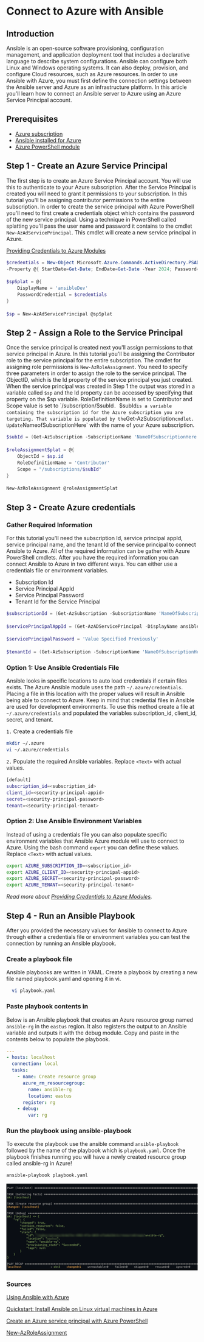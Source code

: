 # Connect to Azure with Ansible

## Introduction

Ansible is an open-source software provisioning, configuration management, and application deployment tool that includes a declarative language to describe system configurations. Ansible can configure both Linux and Windows operating systems. It can also deploy, provision, and configure Cloud resources, such as Azure resources. In order to use Ansible with Azure, you must first define the connection settings between the Ansible server and Azure as an infrastructure platform. In this article you'll learn how to connect an Ansible server to Azure using an Azure Service Principal account.

## Prerequisites

* [Azure subscription](https://azure.microsoft.com/free/?ref=microsoft.com&utm_source=microsoft.com&utm_medium=docs&utm_campaign=visualstudio)
* [Ansible installed for Azure](https://docs.microsoft.com/en-us/azure/virtual-machines/linux/ansible-install-configure?toc=%2Fazure%2Fansible%2Ftoc.json&bc=%2Fazure%2Fbread%2Ftoc.json#install-ansible-on-an-azure-linux-virtual-machine)
* [Azure PowerShell module](https://docs.microsoft.com/en-us/powershell/azure/install-az-ps?view=azps-3.1.0)

## Step 1 - Create an Azure Service Principal

The first step is to create an Azure Service Principal account. You will use this to authenticate to your Azure subscription. After the Service Principal is created you will need to grant it permissions to your subscription. In this tutorial you'll be assigning contributor permissions to the entire subscription. In order to create the service principal with Azure PowerShell you'll need to first create a credentials object which contains the password of the new service principal. Using a technique in PowerShell called splatting you'll pass the user name and password it contains to the cmdlet `New-AzAdServicePrincipal`. This cmdlet will create a new service principal in Azure.

[Providing Credentials to Azure Modules](https://docs.ansible.com/ansible/latest/scenario_guides/guide_azure.html#providing-credentials-to-azure-modules)

```powershell
$credentials = New-Object Microsoft.Azure.Commands.ActiveDirectory.PSADPasswordCredential `
-Property @{ StartDate=Get-Date; EndDate=Get-Date -Year 2024; Password='EnterStrongP@ssw0rd12344321'};

$spSplat = @{
    DisplayName = 'ansibleDev'
    PasswordCredential = $credentials
}

$sp = New-AzAdServicePrincipal @spSplat
```

## Step 2 - Assign a Role to the Service Principal

Once the service principal is created next you'll assign permissions to that service principal in Azure. In this tutorial you'll be assigning the Contributor role to the service principal for the entire subscription. The cmdlet for assigning role permissions is `New-AzRoleAssignment`. You need to specify three parameters in order to assign the role to the service principal. The ObjectID, which is the Id property of the service principal you just created. When the service principal was created in Step 1 the output was stored in a variable called `$sp` and the Id property can be accessed by specifying that property on the $sp variable. RoleDefinitionName is set to Contributor and Scope value is set to `/subscription/$subId`. `$subId` is a variable containing the subscription id for the Azure subscription you are targeting. That variable is populated by the `Get-AzSubscription` cmdlet. Update `NameofSubscriptionHere` with the name of your Azure subscription.

```powershell
$subId = (Get-AzSubscription -SubscriptionName 'NameOfSubscriptionHere').id

$roleAssignmentSplat = @{
    ObjectId = $sp.id
    RoleDefinitionName = 'Contributor'
    Scope = "/subscriptions/$subId"
}

New-AzRoleAssignment @roleAssignmentSplat
```

## Step 3 - Create Azure credentials

### Gather Required Information

For this tutorial you'll need the subscription Id, service principal appId, service principal name, and the tenant Id of the service principal to connect Ansible to Azure. All of the required information can be gather with Azure PowerShell cmdlets. After you have the required information you can connect Ansible to Azure in two different ways. You can either use a credentials file or environment variables.

* Subscription Id
* Service Principal AppId
* Service Principal Password
* Tenant Id for the Service Principal

```powershell
$subscriptionId = (Get-AzSubscription -SubscriptionName 'NameOfSubscriptionHere').id

$servicePrincipalAppId = (Get-AzADServicePrincipal -DisplayName ansibledev).ApplicationId

$servicePrincipalPassword = 'Value Specified Previously'

$tenantId = (Get-AzSubscription -SubscriptionName 'NameOfSubscriptionHere').TenantId
```

### Option 1: Use Ansible Credentials File

Ansible looks in specific locations to auto load credentials if certain files exists. The Azure Ansible module uses the path `~/.azure/credentials`. Placing a file in this location with the proper values will result in Ansible being able to connect to Azure. Keep in mind that credential files in Ansible are used for development environments. To use this method create a file at `~/.azure/credentials` and populated the variables subscription_id, client_id, secret, and tenant.

`1.` Create a credentials file

```bash
mkdir ~/.azure
vi ~/.azure/credentials
```

`2.` Populate the required Ansible variables. Replace `<Text>` with actual values.

```bash
[default]
subscription_id=<subscription_id>
client_id=<security-principal-appid>
secret=<security-principal-password>
tenant=<security-principal-tenant>
```

### Option 2: Use Ansible Environment Variables

Instead of using a credentials file you can also populate specific environment variables that Ansible Azure module will use to connect to Azure. Using the bash command `export` you can define these values. Replace `<Text>` with actual values.

```bash
export AZURE_SUBSCRIPTION_ID=<subscription_id>
export AZURE_CLIENT_ID=<security-principal-appid>
export AZURE_SECRET=<security-principal-password>
export AZURE_TENANT=<security-principal-tenant>
```

_Read more about [Providing Credentials to Azure Modules](https://docs.ansible.com/ansible/latest/scenario_guides/guide_azure.html#providing-credentials-to-azure-modules)._

## Step 4 - Run an Ansible Playbook

After you provided the necessary values for Ansible to connect to Azure through either a credentials file or environment variables you can test the connection by running an Ansible playbook.

### Create a playbook file

Ansible playbooks are written in YAML. Create a playbook by creating a new file named playbook.yaml and opening it in vi.

```bash
  vi playbook.yaml
```

### Paste playbook contents in

Below is an Ansible playbook that creates an Azure resource group named `ansible-rg` in the `eastus` region. It also registers the output to an Ansible variable and outputs it with the debug module. Copy and paste in the contents below to populate the playbook.

```yaml
---
- hosts: localhost
  connection: local
  tasks:
    - name: Create resource group
      azure_rm_resourcegroup:
        name: ansible-rg
        location: eastus
      register: rg
    - debug:
        var: rg
```

### Run the playbook using ansible-playbook

To execute the playbook use the ansible command `ansible-playbook` followed by the name of the playbook which is `playbook.yaml`. Once the playbook finishes running you will have a newly created resource group called ansible-rg in Azure!

```bash
ansible-playbook playbook.yaml
```

![Ansible Playbook Output](images/playbookOutput.png)

### Sources

[Using Ansible with Azure](https://docs.microsoft.com/en-us/azure/ansible/ansible-overview)

[Quickstart: Install Ansible on Linux virtual machines in Azure](https://docs.microsoft.com/en-us/azure/virtual-machines/linux/ansible-install-configure?toc=%2Fazure%2Fansible%2Ftoc.json&bc=%2Fazure%2Fbread%2Ftoc.json#install-ansible-on-an-azure-linux-virtual-machine)

[Create an Azure service principal with Azure PowerShell](https://docs.microsoft.com/en-us/powershell/azure/create-azure-service-principal-azureps?view=azps-3.1.0)

[New-AzRoleAssignment](https://docs.microsoft.com/en-us/powershell/module/az.resources/new-azroleassignment?view=azps-3.1.0)
